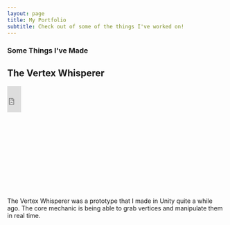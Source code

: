 ```yaml
---
layout: page
title: My Portfolio
subtitle: Check out of some of the things I've worked on!
---
```


### Some Things I've Made

## The Vertex Whisperer

<div style="width: 25%; height: 0px; position: relative; padding-bottom: 48.252%;"><iframe src="https://streamable.com/e/np9a0o" frameborder="0" width="25%" height="25%" allowfullscreen style="width: 25%; height: 25%; position: absolute;"></iframe></div>

The Vertex Whisperer was a prototype that I made in Unity quite a while ago. The core mechanic is being able to grab vertices and manipulate them in real time.